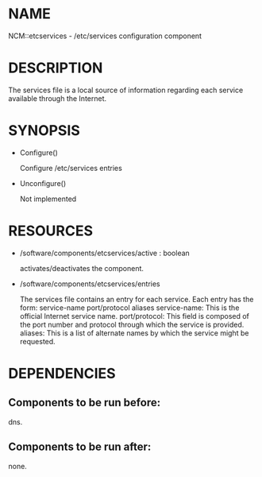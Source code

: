 # NAME

NCM::etcservices -  /etc/services configuration component

# DESCRIPTION

The services file  is a local source of information  regarding  each  service  available through the Internet.

# SYNOPSIS

- Configure()

    Configure /etc/services entries

- Unconfigure()

    Not implemented

# RESOURCES

- /software/components/etcservices/active : boolean

    activates/deactivates the component.

- /software/components/etcservices/entries

    The services file contains an entry for each  service.  Each entry has the form:
     service-name   port/protocol   aliases
    service-name: This is the official Internet service name.
    port/protocol: This field is composed of the port number and protocol through  which  the service is provided.
    aliases: This is a list of alternate names by which the service might be requested.

# DEPENDENCIES

## Components to be run before:

dns.

## Components to be run after:

none.
